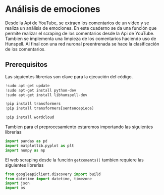 # Análisis de emociones

Desde la Api de YouTube, se extraen los comentarios de un video y se realiza un análisis de emociones. En este cuaderno se da una función que permite realizar el scraping de los comentarios desde la Api de YouTube. Tambien se implementa una limpieza de los comentarios haciendo uso de Hunspell. Al final con una red nuronal preentrenada se hace la clasificación de los comentarios.

## Prerequisitos

Las siguientes librerías son clave para la ejecución del código.

```python
!sudo apt-get update
!sudo apt-get install python-dev 
!sudo apt-get install libhunspell-dev

!pip install transformers
!pip install transformers[sentencepiece]

!pip install wordcloud
```

Tambien para el preprocesamiento estaremos importando las siguientes librerias

```python
import pandas as pd
import matplotlib.pyplot as plt
import numpy as np
```
El web scraping desde la función `getcoments()` tambien requiere las siguientes librerías

```python
from googleapiclient.discovery import build
from datetime import datetime, timezone
import json
import os
```

